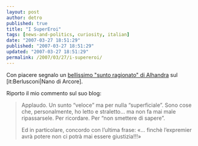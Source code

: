 ```yaml
---
layout: post
author: detro
published: true
title: "I SuperEroi"
tags: [news-and-politics, curiosity, italian]
date: "2007-03-27 18:51:29"
published: "2007-03-27 18:51:29"
updated: "2007-03-27 18:51:29"
permalink: /2007/03/27/i-supereroi/
---
```


Con piacere segnalo un <a href="http://alhandra.wordpress.com/2007/03/27/riusciranno-i-nostri-eroi-nellimpresa/">bellissimo "sunto ragionato" di Alhandra</a> sul [it:Berlusconi|Nano di Arcore].

Riporto il mio commento sul suo blog:
<blockquote>
Applaudo.
Un sunto “veloce” ma per nulla “superficiale”.
Sono cose che, personalmente, ho letto e straletto… ma non fa mai male ripassarsele. Per ricordare. Per “non smettere di sapere”.

Ed in particolare, concordo con l’ultima frase: «… finchè l’expremier avrà potere non ci potrà mai essere giustizia!!!»
</blockquote>
